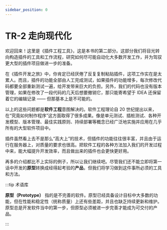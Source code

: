 ```yaml
---
sidebar_position: 0
---
```


# TR-2 走向现代化

欢迎回来！这里是《插件工程工具》，这是本书的第二部分。这部分我们将目光转向构造插件的工具和工作流程，研究如何尽可能自动化大多数开发工作，并为驾驭更大型的插件项目做进一步的准备。

在《插件开发之旅》中，你肯定已经厌倦了反复复制粘贴插件，这项工作实在是太累人。而且，插件的功能全部由人工完成测试，如果插件的功能增多，每次修改代码都要全部重新测试一遍，给开发带来巨大的负担。另外，我们的代码也没有版本管理，如果在修改了一段代码的几天后想要撤销它，那只能寄希望于 IDEA 还保留着它的编辑记录 —— 但那基本上是不可能的。

以上的这些问题都是**软件工程**意图解决的。软件工程理论自 20 世纪提出以来，在“究竟如何制作程序”这方面取得了很多成果。像是单元测试、插桩测试、各种开发模型、版本管理、最佳实践原则、持续部署等概念已经广泛地实施并应用在几乎所有的大型软件项目中。

插件虽然看上去不是那么“高大上”的技术，但插件的功能往往很丰富，并且由于运行在服务器上，对质量的要求也很高。把软件工程的各种方法加入我们的开发过程中来，能大幅提升开发效率，而且做出来的插件也会更快更好用。

再多的介绍都比不上实际的例子，所以让我们继续吧。尽管我们还不能立即将第一话中开发的**原型**转换成经得起考验的**产品**，但我们将学习做到这件事所必须的工具和方法。

:::tip 术语库

**原型（Prototype）** 指的是不完善的软件。原型已经具备设计目标中大多数的功能，但在性能和稳定性（统称质量）上还有些差距，并且也缺乏持续更新和维护。原型总是开发软件当中的第一步，但原型必须被进一步完善才能成为可交付的产品。

:::